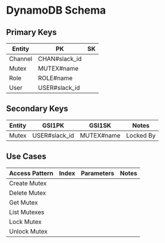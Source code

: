 # DynamoDB Schema

## Primary Keys

| Entity  | PK            | SK            |
|---------|---------------|---------------|
| Channel | CHAN#slack_id |               |
| Mutex   | MUTEX#name    |               |
| Role    | ROLE#name     |               |
| User    | USER#slack_id |               |

## Secondary Keys

| Entity  | GSI1PK        | GSI1SK     | Notes     |
|---------|---------------|------------|-----------|
| Mutex   | USER#slack_id | MUTEX#name | Locked By |

## Use Cases

| Access Pattern | Index | Parameters | Notes   |
|----------------|--------|-----------|---------|
| Create Mutex   |        |           |         |
| Delete Mutex   |        |           |         |
| Get Mutex      |        |           |         |
| List Mutexes   |        |           |         |
| Lock Mutex     |        |           |         |
| Unlock Mutex   |        |           |         |
